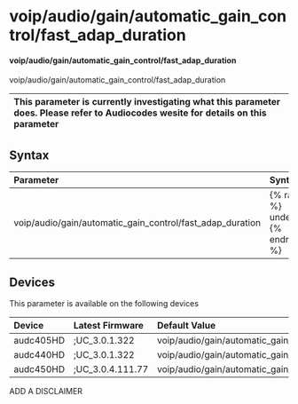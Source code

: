 ﻿---
description: voip/audio/gain/automatic_gain_control/fast_adap_duration
search: false
---

# voip/audio/gain/automatic_gain_control/fast_adap_duration

#### voip/audio/gain/automatic_gain_control/fast_adap_duration

voip/audio/gain/automatic_gain_control/fast_adap_duration


| This parameter is currently investigating what this parameter does. Please refer to Audiocodes wesite for details on this parameter | 
| :--- |

## Syntax
| Parameter | Syntax |
| :--- | :--- |
|voip/audio/gain/automatic_gain_control/fast_adap_duration | {% raw %} undefined {% endraw %}|

## Devices
This parameter is available on the following devices

| Device | Latest Firmware | Default Value |
|:---|:---|:---|
| audc405HD | ;UC_3.0.1.322 | voip/audio/gain/automatic_gain_control/fast_adap_duration=1500 
| audc440HD | ;UC_3.0.1.322 | voip/audio/gain/automatic_gain_control/fast_adap_duration=1500 
| audc450HD | ;UC_3.0.4.111.77 | voip/audio/gain/automatic_gain_control/fast_adap_duration=1500 

ADD A DISCLAIMER
